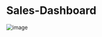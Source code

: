 # Sales-Dashboard 
![image](https://github.com/user-attachments/assets/8dd17acc-107d-4871-afd1-3dac7bf1651d)


